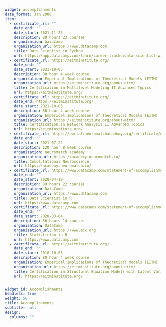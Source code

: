 ```yaml
---
widget: accomplishments
date_format: Jan 2006
item:
  - certificate_url: ""
    date_end: ""
    date_start: 2021-11-25
    description: 88 hours 23 courses
    organization: DataCamp
    organization_url: https://www.datacamp.com
    title: Data Scientist in Python
    url: https://app.datacamp.com/learn/career-tracks/data-scientist-with-python?version=5
  - certificate_url: https://eitminstitute.org/
    date_end: ""
    date_start: 2021-10-05
    description: 80 hour 4 week course
    organization: Emperical Implications of Theoretical Models (EITM)
    organization_url: https://eitminstitute.org/about-eitm/
    title: Certification in Multilevel Modeling II Advanced Topics
    url: https://eitminstitute.org/
  - certificate_url: https://eitminstitute.org/
    date_end: https://eitminstitute.org/
    date_start: 2021-10-05
    description: 80 hour 4 week course
    organization: Emperical Implications of Theoretical Models (EITM)
    organization_url: https://eitminstitute.org/about-eitm/
    title: Certification in Network Analysis II Advanced Topics
    url: https://eitminstitute.org/
  - certificate_url: https://portal.neuromatchacademy.org/certificate/e2418d20-2d51-4555-99c5-cd2c14eebec9
    date_end: ""
    date_start: 2021-07-22
    description: 120 hour 8 week course
    organization: neuromatch academy
    organization_url: https://academy.neuromatch.io/
    title: Complutational Neuroscience
    url: https://academy.neuromatch.io/
  - certificate_url: https://www.datacamp.com/statement-of-accomplishment/track/52d17b78fb0bfd5166ad2ea1381625bf185ceb3b
    date_end: ""
    date_start: 2020-04-19
    description: 89 hours 22 courses
    organization: DataCamp
    organization_url: https://www.datacamp.com
    title: Data Scientist in R
    url: https://www.datacamp.com
  - certificate_url: https://www.datacamp.com/statement-of-accomplishment/track/f98d98ac68b234e1afe42a8540de5c4a7fec7f2d
    date_end: ""
    date_start: 2020-03-04
    description: 56 hours 14 courses
    organization: DataCamp
    organization_url: https://www.edx.org
    title: Statistician in R
    url: https://www.datacamp.com
  - certificate_url: https://eitminstitute.org/
    date_end: ""
    date_start: 2018-10-05
    description: 80 hour 4 week course
    organization: Emperical Implications of Theoretical Models (EITM)
    organization_url: https://eitminstitute.org/about-eitm/
    title: Certification in Structural Equation Models with Latent Variables
    url: https://eitminstitute.org/


widget_id: Accomplishments
headless: true
weight: 50
title: Accomplishments
subtitle: null
design:
  columns: ""
---
```

